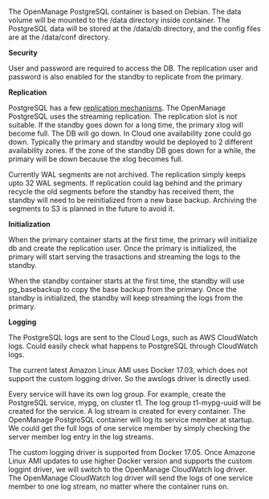 The OpenManage PostgreSQL container is based on Debian. The data volume will be mounted to the /data directory inside container. The PostgreSQL data will be stored at the /data/db directory, and the config files are at the /data/conf directory.

**Security**

User and password are required to access the DB. The replication user and password is also enabled for the standby to replicate from the primary.

**Replication**

PostgreSQL has a few [replication mechanisms](https://www.postgresql.org/docs/current/static/high-availability.html). The OpenManage PostgreSQL uses the streaming replication. The replication slot is not suitable. If the standby goes down for a long time, the primary xlog will become full. The DB will go down. In Cloud one availability zone could go down. Typically the primary and standby would be deployed to 2 different availability zones. If the zone of the standby DB goes down for a while, the primary will be down because the xlog becomes full.

Currently WAL segments are not archived. The replication simply keeps upto 32 WAL segments. If replication could lag behind and the primary recycle the old segments before the standby has received them, the standby will need to be reinitialized from a new base backup. Archiving the segments to S3 is planned in the future to avoid it.

**Initialization**

When the primary container starts at the first time, the primary will initialize db and create the replication user. Once the primary is initialized, the primary will start serving the trasactions and streaming the logs to the standby.

When the standby container starts at the first time, the standby will use pg_basebackup to copy the base backup from the primary. Once the standby is initialized, the standby will keep streaming the logs from the primary.

**Logging**

The PostgreSQL logs are sent to the Cloud Logs, such as AWS CloudWatch logs. Could easily check what happens to PostgreSQL through CloudWatch logs.

The current latest Amazon Linux AMI uses Docker 17.03, which does not support the custom logging driver. So the awslogs driver is directly used.

Every service will have its own log group. For example, create the PostgreSQL service, mypg, on cluster t1. The log group t1-mypg-uuid will be created for the service. A log stream is created for every container. The OpenManage PostgreSQL container will log its service member at startup. We could get the full logs of one service member by simply checking the server member log entry in the log streams.

The custom logging driver is supported from Docker 17.05. Once Amazone Linux AMI updates to use higher Docker version and supports the custom loggint driver, we will switch to the OpenManage CloudWatch log driver. The OpenManage CloudWatch log driver will send the logs of one service member to one log stream, no matter where the container runs on.
